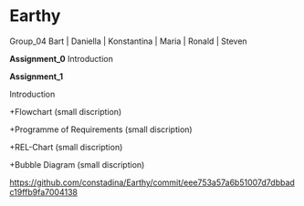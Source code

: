 <!-- my-page.html --> 
  
# Earthy
Group_04
Bart | Daniella | Konstantina | Maria | Ronald | Steven

**Assignment_0**
Introduction

**Assignment_1**

Introduction


+Flowchart
(small discription)

+Programme of Requirements
(small discription)

+REL-Chart
(small discription)

+Bubble Diagram
(small discription)

https://github.com/constadina/Earthy/commit/eee753a57a6b51007d7dbbadc19ffb9fa7004138 
